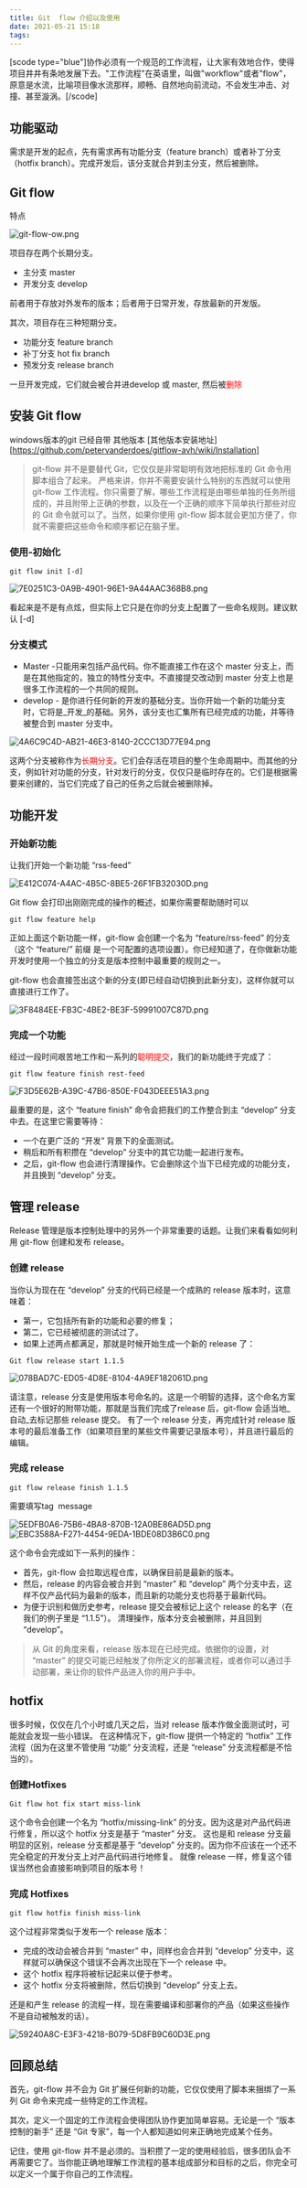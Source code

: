 ```yaml
---
title: Git  flow 介绍以及使用
date: 2021-05-21 15:18
tags:
---
```


[scode type="blue"]协作必须有一个规范的工作流程，让大家有效地合作，使得项目井井有条地发展下去。"工作流程"在英语里，叫做"workflow"或者"flow"，原意是水流，比喻项目像水流那样，顺畅、自然地向前流动，不会发生冲击、对撞、甚至漩涡。[/scode]

## 功能驱动

需求是开发的起点，先有需求再有功能分支（feature branch）或者补丁分支（hotfix branch）。完成开发后，该分支就合并到主分支，然后被删除。

## Git flow

特点

![git-flow-ow.png](../Git-flow-介绍以及使用/3433355365.png)

项目存在两个长期分支。

- 主分支 master
- 开发分支 develop

前者用于存放对外发布的版本；后者用于日常开发，存放最新的开发版。

其次，项目存在三种短期分支。

- 功能分支 feature branch
- 补丁分支 hot fix branch
- 预发分支 release branch

一旦开发完成，它们就会被合并进develop 或 master, 然后被<span style="color:red">删除</span>

## 安装 Git flow

windows版本的git 已经自带
其他版本 [其他版本安装地址][https://github.com/petervanderdoes/gitflow-avh/wiki/Installation]

> git-flow 并不是要替代 Git，它仅仅是非常聪明有效地把标准的 Git 命令用脚本组合了起来。
> 严格来讲，你并不需要安装什么特别的东西就可以使用 git-flow
> 工作流程。你只需要了解，哪些工作流程是由哪些单独的任务所组成的，并且附带上正确的参数，以及在一个正确的顺序下简单执行那些对应的 Git
> 命令就可以了。当然，如果你使用 git-flow 脚本就会更加方便了，你就不需要把这些命令和顺序都记在脑子里。

### 使用-初始化

```
git flow init [-d]
```

![7E0251C3-0A9B-4901-96E1-9A44AAC368B8.png](../Git-flow-介绍以及使用/796022722.png)

看起来是不是有点炫，但实际上它只是在你的分支上配置了一些命名规则。建议默认 [-d]

### 分支模式

- Master -只能用来包括产品代码。你不能直接工作在这个 master 分支上，而是在其他指定的，独立的特性分支中。不直接提交改动到 master 分支上也是很多工作流程的一个共同的规则。
- develop - 是你进行任何新的开发的基础分支。当你开始一个新的功能分支时，它将是_开发_的基础。另外，该分支也汇集所有已经完成的功能，并等待被整合到 master 分支中。

![4A6C9C4D-AB21-46E3-8140-2CCC13D77E94.png](../Git-flow-介绍以及使用/1548306296.png)

这两个分支被称作为<span style="color:red">长期分支</span>。它们会存活在项目的整个生命周期中。而其他的分支，例如针对功能的分支，针对发行的分支，仅仅只是临时存在的。它们是根据需要来创建的，当它们完成了自己的任务之后就会被删除掉。

## 功能开发

### 开始新功能

让我们开始一个新功能 “rss-feed”

![E412C074-A4AC-4B5C-8BE5-26F1FB32030D.png](../Git-flow-介绍以及使用/3204105017.png)

Git flow 会打印出刚刚完成的操作的概述，如果你需要帮助随时可以

```
git flow feature help
```

正如上面这个新功能一样，git-flow 会创建一个名为 “feature/rss-feed” 的分支（这个 “feature/” 前缀 是一个可配置的选项设置）。你已经知道了，在你做新功能开发时使用一个独立的分支是版本控制中最重要的规则之一。

git-flow 也会直接签出这个新的分支(即已经自动切换到此新分支)，这样你就可以直接进行工作了。

![3F8484EE-FB3C-4BE2-BE3F-59991007C87D.png](../Git-flow-介绍以及使用/2452821589.png)

### 完成一个功能

经过一段时间艰苦地工作和一系列的<span style="color:red">聪明提交</span>，我们的新功能终于完成了：

```
git flow feature finish rest-feed
```

![F3D5E62B-A39C-47B6-850E-F043DEEE51A3.png](../Git-flow-介绍以及使用/1165045328.png)

最重要的是，这个 “feature finish” 命令会把我们的工作整合到主 “develop” 分支中去。在这里它需要等待：

- 一个在更广泛的 “开发” 背景下的全面测试。
- 稍后和所有积攒在 “develop” 分支中的其它功能一起进行发布。
- 之后，git-flow 也会进行清理操作。它会删除这个当下已经完成的功能分支，并且换到 “develop” 分支。

## 管理 release

Release 管理是版本控制处理中的另外一个非常重要的话题。让我们来看看如何利用 git-flow 创建和发布 release。

### 创建 release

当你认为现在在 “develop” 分支的代码已经是一个成熟的 release 版本时，这意味着：

- 第一，它包括所有新的功能和必要的修复；
- 第二，它已经被彻底的测试过了。
- 如果上述两点都满足，那就是时候开始生成一个新的 release 了：

```
Git flow release start 1.1.5
```

![078BAD7C-ED05-4D8E-8104-4A9EF182061D.png](../Git-flow-介绍以及使用/1146745782.png)

请注意，release 分支是使用版本号命名的。这是一个明智的选择，这个命名方案还有一个很好的附带功能，那就是当我们完成了release 后，git-flow 会适当地_自动_去标记那些 release 提交。
有了一个 release 分支，再完成针对 release 版本号的最后准备工作（如果项目里的某些文件需要记录版本号），并且进行最后的编辑。

### 完成 release

```
git flow release finish 1.1.5
```

需要填写tag  message

![5EDFB0A6-75B6-4BA8-870B-12A0BE86AD5D.png](../Git-flow-介绍以及使用/2483612891.png)
![EBC3588A-F271-4454-9EDA-1BDE08D3B6C0.png](../Git-flow-介绍以及使用/3671600544.png)

这个命令会完成如下一系列的操作：

- 首先，git-flow 会拉取远程仓库，以确保目前是最新的版本。
- 然后，release 的内容会被合并到 “master” 和 “develop” 两个分支中去，这样不仅产品代码为最新的版本，而且新的功能分支也将基于最新代码。
- 为便于识别和做历史参考，release 提交会被标记上这个 release 的名字（在我们的例子里是 “1.1.5”）。
  清理操作，版本分支会被删除，并且回到 “develop”。

> 从 Git 的角度来看，release 版本现在已经完成。依据你的设置，对 “master” 的提交可能已经触发了你所定义的部署流程，或者你可以通过手动部署，来让你的软件产品进入你的用户手中。

## hotfix

很多时候，仅仅在几个小时或几天之后，当对 release 版本作做全面测试时，可能就会发现一些小错误。
在这种情况下，git-flow 提供一个特定的 “hotfix” 工作流程（因为在这里不管使用 “功能” 分支流程，还是 “release” 分支流程都是不恰当的）。

### 创建Hotfixes

```
Git flow hot fix start miss-link
```

这个命令会创建一个名为 “hotfix/missing-link” 的分支。因为这是对产品代码进行修复，所以这个 hotfix 分支是基于 “master” 分支。
这也是和 release 分支最明显的区别，release 分支都是基于 “develop” 分支的。因为你不应该在一个还不完全稳定的开发分支上对产品代码进行地修复。
就像 release 一样，修复这个错误当然也会直接影响到项目的版本号！

### 完成 Hotfixes

```
git flow hotfix finish miss-link
```

这个过程非常类似于发布一个 release 版本：

- 完成的改动会被合并到 “master” 中，同样也会合并到 “develop” 分支中，这样就可以确保这个错误不会再次出现在下一个 release 中。
- 这个 hotfix 程序将被标记起来以便于参考。
- 这个 hotfix 分支将被删除，然后切换到 “develop” 分支上去。

还是和产生 release 的流程一样，现在需要编译和部署你的产品（如果这些操作不是自动被触发的话）。

![59240A8C-E3F3-4218-B079-5D8FB9C60D3E.png](../Git-flow-介绍以及使用/3403517407.png)

## 回顾总结

首先，git-flow 并不会为 Git 扩展任何新的功能，它仅仅使用了脚本来捆绑了一系列 Git 命令来完成一些特定的工作流程。

其次，定义一个固定的工作流程会使得团队协作更加简单容易。无论是一个 “版本控制的新手” 还是 “Git 专家”，每一个人都知道如何来正确地完成某个任务。

记住，使用 git-flow 并不是必须的。当积攒了一定的使用经验后，很多团队会不再需要它了。当你能正确地理解工作流程的基本组成部分和目标的之后，你完全可以定义一个属于你自己的工作流程。
